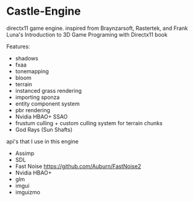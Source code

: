 # Castle-Engine
directx11 game engine. inspired from Braynzarsoft, Rastertek, and Frank Luna's Introduction to 3D Game Programing with Directx11 book

Features:
* shadows
* fxaa
* tonemapping
* bloom
* terrain 
* instanced grass rendering
* importing sponza
* entity component system
* pbr rendering
* Nvidia HBAO+ SSAO
* frustum culling + custom culling system for terrain chunks
* God Rays (Sun Shafts)

api's that I use in this engine
* Assimp
* SDL
* Fast Noise https://github.com/Auburn/FastNoise2
* Nvidia HBAO+
* glm
* imgui
* imguizmo
